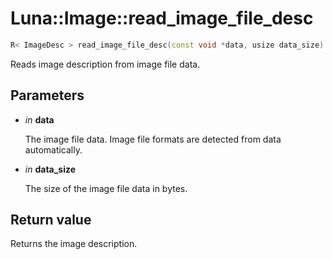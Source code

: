 # Luna::Image::read_image_file_desc

```c++
R< ImageDesc > read_image_file_desc(const void *data, usize data_size)
```

Reads image description from image file data. 



## Parameters
* *in* **data**

    The image file data. Image file formats are detected from data automatically. 

* *in* **data_size**

    The size of the image file data in bytes. 

## Return value
Returns the image description. 

